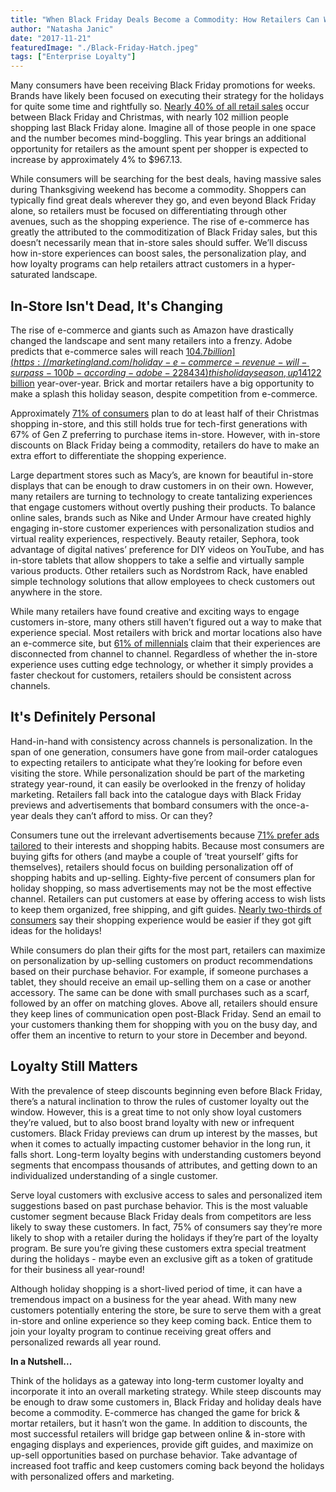```yaml
---
title: "When Black Friday Deals Become a Commodity: How Retailers Can Win This Holiday Season"
author: "Natasha Janic"
date: "2017-11-21"
featuredImage: "./Black-Friday-Hatch.jpeg"
tags: ["Enterprise Loyalty"]
---
```


Many consumers have been receiving Black Friday promotions for weeks. Brands have likely been focused on executing their strategy for the holidays for quite some time and rightfully so. [Nearly 40% of all retail sales](https://www.thebalance.com/what-is-black-friday-3305710) occur between Black Friday and Christmas, with nearly 102 million people shopping last Black Friday alone. Imagine all of those people in one space and the number becomes mind-boggling. This year brings an additional opportunity for retailers as the amount spent per shopper is expected to increase by approximately 4% to $967.13.

While consumers will be searching for the best deals, having massive sales during Thanksgiving weekend has become a commodity. Shoppers can typically find great deals wherever they go, and even beyond Black Friday alone, so retailers must be focused on differentiating through other avenues, such as the shopping experience. The rise of e-commerce has greatly the attributed to the commoditization of Black Friday sales, but this doesn’t necessarily mean that in-store sales should suffer. We’ll discuss how in-store experiences can boost sales, the personalization play, and how loyalty programs can help retailers attract customers in a hyper-saturated landscape.

## In-Store Isn't Dead, It's Changing

The rise of e-commerce and giants such as Amazon have drastically changed the landscape and sent many retailers into a frenzy. Adobe predicts that e-commerce sales will reach [$104.7 billion](https://marketingland.com/holiday-e-commerce-revenue-will-surpass-100b-according-adobe-228434) this holiday season, up 14% from just last year. This, coupled with the many high-profile department store closings, would make it seem as if the in-store experience is dead. However, retail sales are up [$122 billion](http://www.ihlservices.com/product/debunking-the-retail-apocalypse/) year-over-year. Brick and mortar retailers have a big opportunity to make a splash this holiday season, despite competition from e-commerce.

Approximately [71% of consumers](https://blog.gpshopper.com/over-one-third-of-consumers-typically-feel-nothing-when-shopping-in-store) plan to do at least half of their Christmas shopping in-store, and this still holds true for tech-first generations with 67% of Gen Z preferring to purchase items in-store. However, with in-store discounts on Black Friday being a commodity, retailers do have to make an extra effort to differentiate the shopping experience.

Large department stores such as Macy’s, are known for beautiful in-store displays that can be enough to draw customers in on their own. However, many retailers are turning to technology to create tantalizing experiences that engage customers without overtly pushing their products. To balance online sales, brands such as Nike and Under Armour have created highly engaging in-store customer experiences with personalization studios and virtual reality experiences, respectively. Beauty retailer, Sephora, took advantage of digital natives’ preference for DIY videos on YouTube, and has in-store tablets that allow shoppers to take a selfie and virtually sample various products. Other retailers such as Nordstrom Rack, have enabled simple technology solutions that allow employees to check customers out anywhere in the store.

While many retailers have found creative and exciting ways to engage customers in-store, many others still haven’t figured out a way to make that experience special. Most retailers with brick and mortar locations also have an e-commerce site, but [61% of millennials](https://marketingland.com/customer-identity-brings-wow-factor-back-black-friday-228241) claim that their experiences are disconnected from channel to channel. Regardless of whether the in-store experience uses cutting edge technology, or whether it simply provides a faster checkout for customers, retailers should be consistent across channels.

## It's Definitely Personal

Hand-in-hand with consistency across channels is personalization. In the span of one generation, consumers have gone from mail-order catalogues to expecting retailers to anticipate what they’re looking for before even visiting the store. While personalization should be part of the marketing strategy year-round, it can easily be overlooked in the frenzy of holiday marketing. Retailers fall back into the catalogue days with Black Friday previews and advertisements that bombard consumers with the once-a-year deals they can’t afford to miss. Or can they?

Consumers tune out the irrelevant advertisements because [71% prefer ads tailored](https://www.marketingdive.com/news/study-71-of-consumers-prefer-personalized-ads/418831/) to their interests and shopping habits. Because most consumers are buying gifts for others (and maybe a couple of ‘treat yourself’ gifts for themselves), retailers should focus on building personalization off of shopping habits and up-selling. Eighty-five percent of consumers plan for holiday shopping, so mass advertisements may not be the most effective channel. Retailers can put customers at ease by offering access to wish lists to keep them organized, free shipping, and gift guides. [Nearly two-thirds of consumers](https://www.chainstoreage.com/news/loyalty-beyond-holidays-brand-purpose-crucial-long-term-customer-loyalty/) say their shopping experience would be easier if they got gift ideas for the holidays!

While consumers do plan their gifts for the most part, retailers can maximize on personalization by up-selling customers on product recommendations based on their purchase behavior. For example, if someone purchases a tablet, they should receive an email up-selling them on a case or another accessory. The same can be done with small purchases such as a scarf, followed by an offer on matching gloves. Above all, retailers should ensure they keep lines of communication open post-Black Friday. Send an email to your customers thanking them for shopping with you on the busy day, and offer them an incentive to return to your store in December and beyond.

## Loyalty Still Matters

With the prevalence of steep discounts beginning even before Black Friday, there’s a natural inclination to throw the rules of customer loyalty out the window. However, this is a great time to not only show loyal customers they’re valued, but to also boost brand loyalty with new or infrequent customers. Black Friday previews can drum up interest by the masses, but when it comes to actually impacting customer behavior in the long run, it falls short. Long-term loyalty begins with understanding customers beyond segments that encompass thousands of attributes, and getting down to an individualized understanding of a single customer.

Serve loyal customers with exclusive access to sales and personalized item suggestions based on past purchase behavior. This is the most valuable customer segment because Black Friday deals from competitors are less likely to sway these customers. In fact, 75% of consumers say they’re more likely to shop with a retailer during the holidays if they’re part of the loyalty program. Be sure you’re giving these customers extra special treatment during the holidays - maybe even an exclusive gift as a token of gratitude for their business all year-round!

Although holiday shopping is a short-lived period of time, it can have a tremendous impact on a business for the year ahead. With many new customers potentially entering the store, be sure to serve them with a great in-store and online experience so they keep coming back. Entice them to join your loyalty program to continue receiving great offers and personalized rewards all year round.

**In a Nutshell...**

Think of the holidays as a gateway into long-term customer loyalty and incorporate it into an overall marketing strategy. While steep discounts may be enough to draw some customers in, Black Friday and holiday deals have become a commodity. E-commerce has changed the game for brick & mortar retailers, but it hasn’t won the game. In addition to discounts, the most successful retailers will bridge gap between online & in-store with engaging displays and experiences, provide gift guides, and maximize on up-sell opportunities based on purchase behavior. Take advantage of increased foot traffic and keep customers coming back beyond the holidays with personalized offers and marketing.

